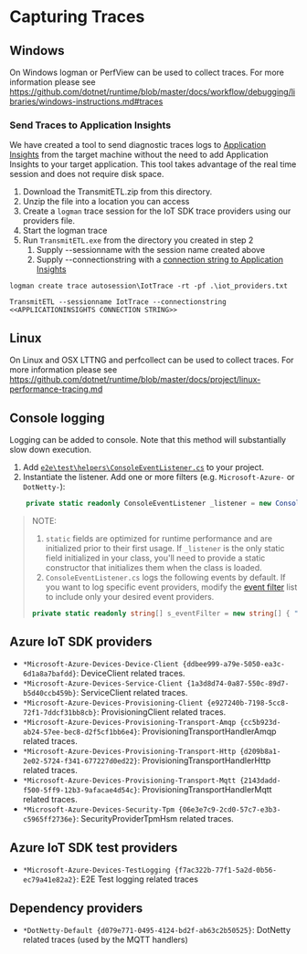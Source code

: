# Capturing Traces

## Windows
On Windows logman or PerfView can be used to collect traces. For more information please see https://github.com/dotnet/runtime/blob/master/docs/workflow/debugging/libraries/windows-instructions.md#traces

### Send Traces to Application Insights

We have created a tool to send diagnostic traces logs to [Application Insights](https://docs.microsoft.com/en-us/azure/azure-monitor/app/app-insights-overview) from the target machine without the need to add Application Insights to your target application. This tool takes advantage of the real time session and does not require disk space.

1. Download the TransmitETL.zip from this directory.
2. Unzip the file into a location you can access
3. Create a `logman` trace session for the IoT SDK trace providers using our providers file.
4. Start the logman trace
5. Run `TransmitETL.exe` from the directory you created in step 2
   1. Supply --sessionname with the session name created above
   2. Supply --connectionstring with a [connection string to Application Insights](https://docs.microsoft.com/en-us/azure/azure-monitor/app/sdk-connection-string?tabs=net)

```
logman create trace autosession\IotTrace -rt -pf .\iot_providers.txt
```

```
TransmitETL --sessionname IotTrace --connectionstring <<APPLICATIONINSIGHTS CONNECTION STRING>>
```

## Linux
On Linux and OSX LTTNG and perfcollect can be used to collect traces. For more information please see https://github.com/dotnet/runtime/blob/master/docs/project/linux-performance-tracing.md

## Console logging
Logging can be added to console. Note that this method will substantially slow down execution.

  1. Add [`e2e\test\helpers\ConsoleEventListener.cs`](https://github.com/Azure/azure-iot-sdk-csharp/blob/master/e2e/test/helpers/ConsoleEventListener.cs) to your project.
  2. Instantiate the listener. Add one or more filters (e.g. `Microsoft-Azure-` or `DotNetty-`):

```csharp
	private static readonly ConsoleEventListener _listener = new ConsoleEventListener();
```
> NOTE: 
> 1. `static` fields are optimized for runtime performance and are initialized prior to their first usage. If `_listener` is the only static field initialized in your class, you'll need to provide a static constructor that initializes them when the class is loaded.
> 2. `ConsoleEventListener.cs` logs the following events by default. If you want to log specific event providers, modify the [event filter](https://github.com/Azure/azure-iot-sdk-csharp/blob/4b5e0147f3768761cacaf4913ab6be707425f9da/e2e/test/helpers/ConsoleEventListener.cs#L20) list to include only your desired event providers.
> ```csharp
> private static readonly string[] s_eventFilter = new string[] { "DotNetty-Default", "Microsoft-Azure-Devices", "Azure-Core", "Azure-Identity" };
> ```

## Azure IoT SDK providers

* `*Microsoft-Azure-Devices-Device-Client {ddbee999-a79e-5050-ea3c-6d1a8a7bafdd}`: DeviceClient related traces.
* `*Microsoft-Azure-Devices-Service-Client {1a3d8d74-0a87-550c-89d7-b5d40ccb459b}`: ServiceClient related traces.
* `*Microsoft-Azure-Devices-Provisioning-Client {e927240b-7198-5cc8-72f1-7ddcf31bb8cb}`: ProvisioningClient related traces.
* `*Microsoft-Azure-Devices-Provisioning-Transport-Amqp {cc5b923d-ab24-57ee-bec8-d2f5cf1bb6e4}`: ProvisioningTransportHandlerAmqp related traces.
* `*Microsoft-Azure-Devices-Provisioning-Transport-Http {d209b8a1-2e02-5724-f341-677227d0ed22}`: ProvisioningTransportHandlerHttp related traces.
* `*Microsoft-Azure-Devices-Provisioning-Transport-Mqtt {2143dadd-f500-5ff9-12b3-9afacae4d54c}`: ProvisioningTransportHandlerMqtt related traces.
* `*Microsoft-Azure-Devices-Security-Tpm {06e3e7c9-2cd0-57c7-e3b3-c5965ff2736e}`: SecurityProviderTpmHsm related traces.

## Azure IoT SDK test providers

* `*Microsoft-Azure-Devices-TestLogging {f7ac322b-77f1-5a2d-0b56-ec79a41e82a2}`: E2E Test logging related traces

## Dependency providers

* `*DotNetty-Default {d079e771-0495-4124-bd2f-ab63c2b50525}`: DotNetty related traces (used by the MQTT handlers)
